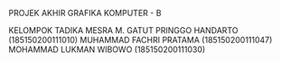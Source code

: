 PROJEK AKHIR GRAFIKA KOMPUTER - B

KELOMPOK TADIKA MESRA
M. GATUT PRINGGO HANDARTO (185150200111010)
MUHAMMAD FACHRI PRATAMA   (185150200111047)
MOHAMMAD LUKMAN WIBOWO    (185150200111030)
